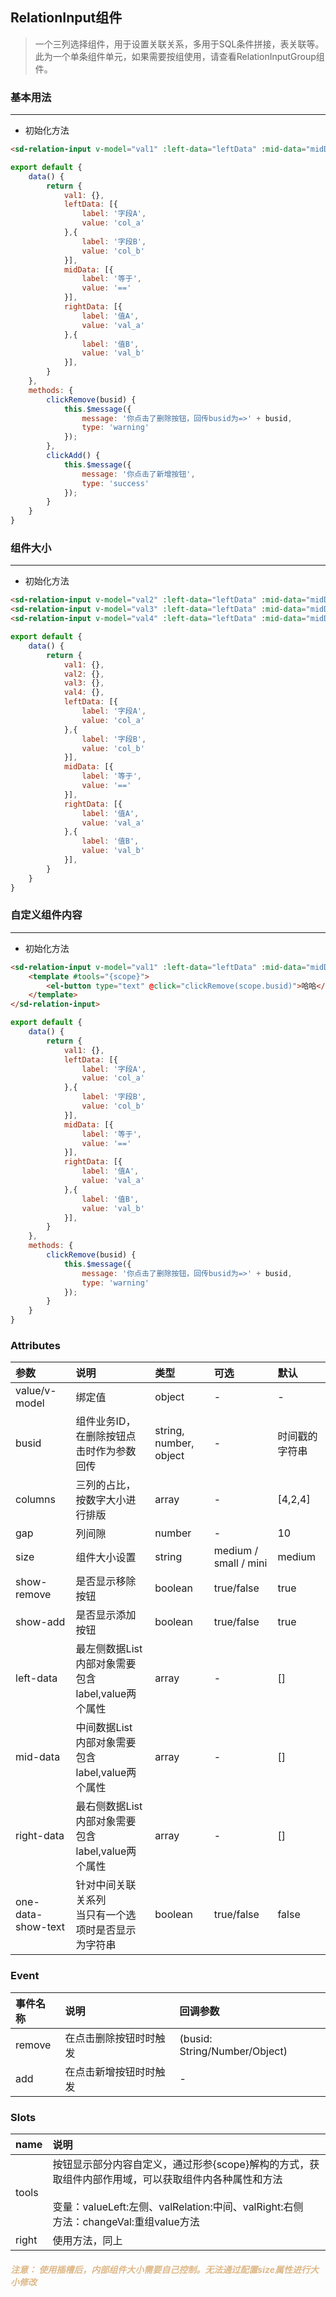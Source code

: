 ## RelationInput组件
>一个三列选择组件，用于设置关联关系，多用于SQL条件拼接，表关联等。
>此为一个单条组件单元，如果需要按组使用，请查看RelationInputGroup组件。

### 基本用法
<div class="code_div">
<demo-relation-input demo="1"></demo-relation-input>

---
* 初始化方法

``` html
<sd-relation-input v-model="val1" :left-data="leftData" :mid-data="midData" :right-data="rightData" @remove="clickRemove" @add="clickAdd"></sd-relation-input>
```

``` js
export default {
    data() {
        return {
            val1: {},
            leftData: [{
                label: '字段A',
                value: 'col_a'
            },{
                label: '字段B',
                value: 'col_b'
            }],
            midData: [{
                label: '等于',
                value: '=='
            }],
            rightData: [{
                label: '值A',
                value: 'val_a'
            },{
                label: '值B',
                value: 'val_b'
            }],
        }
    },
    methods: {
        clickRemove(busid) {
            this.$message({
                message: '你点击了删除按钮，回传busid为=>' + busid,
                type: 'warning'
            });
        },
        clickAdd() {
            this.$message({
                message: '你点击了新增按钮',
                type: 'success'
            });
        }
    }
}
```
</div>


### 组件大小
<div class="code_div">
<demo-relation-input demo="2"></demo-relation-input>

---
* 初始化方法

``` html
<sd-relation-input v-model="val2" :left-data="leftData" :mid-data="midData" :right-data="rightData"></sd-relation-input>
<sd-relation-input v-model="val3" :left-data="leftData" :mid-data="midData" :right-data="rightData" size="small"></sd-relation-input>
<sd-relation-input v-model="val4" :left-data="leftData" :mid-data="midData" :right-data="rightData" size="mini"></sd-relation-input>
```

``` js
export default {
    data() {
        return {
            val1: {},
            val2: {},
            val3: {},
            val4: {},
            leftData: [{
                label: '字段A',
                value: 'col_a'
            },{
                label: '字段B',
                value: 'col_b'
            }],
            midData: [{
                label: '等于',
                value: '=='
            }],
            rightData: [{
                label: '值A',
                value: 'val_a'
            },{
                label: '值B',
                value: 'val_b'
            }],
        }
    }
}
```
</div>

### 自定义组件内容
<div class="code_div">
<demo-relation-input demo="3"></demo-relation-input>

---
* 初始化方法

``` html
<sd-relation-input v-model="val1" :left-data="leftData" :mid-data="midData" :right-data="rightData">
    <template #tools="{scope}">
        <el-button type="text" @click="clickRemove(scope.busid)">哈哈</el-button>
    </template>
</sd-relation-input>
```

``` js
export default {
    data() {
        return {
            val1: {},
            leftData: [{
                label: '字段A',
                value: 'col_a'
            },{
                label: '字段B',
                value: 'col_b'
            }],
            midData: [{
                label: '等于',
                value: '=='
            }],
            rightData: [{
                label: '值A',
                value: 'val_a'
            },{
                label: '值B',
                value: 'val_b'
            }],
        }
    },
    methods: {
        clickRemove(busid) {
            this.$message({
                message: '你点击了删除按钮，回传busid为=>' + busid,
                type: 'warning'
            });
        }
    }
}
```
</div>


### Attributes
参数|说明|类型|可选|默认
:---|:---|:---|:---|:---
value/v-model|绑定值|object|-|-
busid|组件业务ID，<br>在删除按钮点击时作为参数回传|string, number, object|-|时间戳的字符串
columns|三列的占比，按数字大小进行排版|array|-|[4,2,4]
gap|列间隙|number|-|10
size|组件大小设置|string|medium / small / mini  |medium
show-remove|是否显示移除按钮|boolean|true/false|true
show-add|是否显示添加按钮|boolean|true/false|true
left-data|最左侧数据List<br>内部对象需要包含label,value两个属性|array|-|[]
mid-data|中间数据List<br>内部对象需要包含label,value两个属性|array|-|[]
right-data|最右侧数据List<br>内部对象需要包含label,value两个属性|array|-|[]
one-data-show-text|针对中间关联关系列<br>当只有一个选项时是否显示为字符串|boolean|true/false|false

### Event
事件名称|说明|回调参数
:---|:---|:---
remove	|在点击删除按钮时时触发	|(busid: String/Number/Object)
add |在点击新增按钮时时触发|-


### Slots
name|说明
:---|:---
tools|按钮显示部分内容自定义，通过形参{scope}解构的方式，获取组件内部作用域，可以获取组件内各种属性和方法<br><br>变量：valueLeft:左侧、valRelation:中间、valRight:右侧<br>方法：changeVal:重组value方法
right|使用方法，同上

##### <font color="#DEB887">注意： 使用插槽后，内部组件大小需要自己控制。无法通过配置size属性进行大小修改</font>